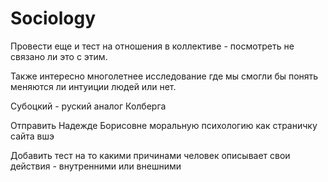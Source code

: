 # Sociology

Провести еще и тест на отношения в коллективе - посмотреть не связано ли это с этим.

Также интересно многолетнее исследование где мы смогли бы понять меняются ли интуиции людей или нет.

Субоцкий - руский аналог Колберга

Отправить Надежде Борисовне моральную психологию как страничку сайта вшэ

Добавить тест на то какими причинами человек описывает свои действия - внутренними или внешними